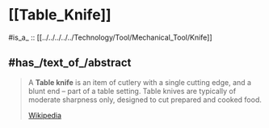 
# [[Table_Knife]] 

#is_a_ :: [[../../../../../Technology/Tool/Mechanical_Tool/Knife]] 

## #has_/text_of_/abstract 

> A **Table knife** is an item of cutlery with a single cutting edge, and a blunt end – part of a table setting. Table knives are typically of moderate sharpness only, designed to cut prepared and cooked food.
>
> [Wikipedia](https://en.wikipedia.org/wiki/Table%20knife) 



